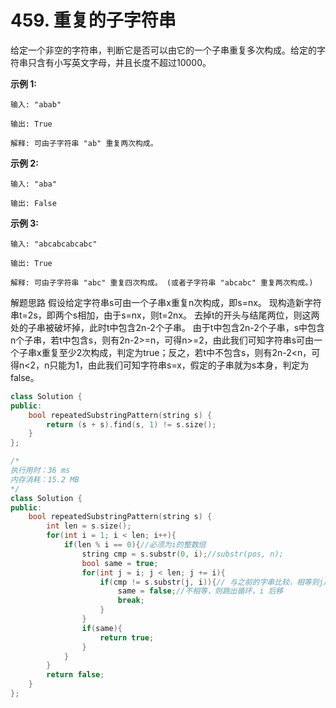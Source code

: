 # 459. 重复的子字符串

给定一个非空的字符串，判断它是否可以由它的一个子串重复多次构成。给定的字符串只含有小写英文字母，并且长度不超过10000。

**示例 1:**

```
输入: "abab"

输出: True

解释: 可由子字符串 "ab" 重复两次构成。
```

**示例 2:**

```
输入: "aba"

输出: False
```

**示例 3:**

```
输入: "abcabcabcabc"

输出: True

解释: 可由子字符串 "abc" 重复四次构成。 (或者子字符串 "abcabc" 重复两次构成。)
```



解题思路
假设给定字符串s可由一个子串x重复n次构成，即s=nx。
现构造新字符串t=2s，即两个s相加，由于s=nx，则t=2nx。
去掉t的开头与结尾两位，则这两处的子串被破坏掉，此时t中包含2n-2个子串。
由于t中包含2n-2个子串，s中包含n个子串，若t中包含s，则有2n-2>=n，可得n>=2，由此我们可知字符串s可由一个子串x重复至少2次构成，判定为true；反之，若t中不包含s，则有2n-2<n，可得n<2，n只能为1，由此我们可知字符串s=x，假定的子串就为s本身，判定为false。

```cpp
class Solution {
public:
    bool repeatedSubstringPattern(string s) {
        return (s + s).find(s, 1) != s.size();
    }
};
```



```cpp
/*
执行用时：36 ms
内存消耗：15.2 MB
*/
class Solution {
public:
    bool repeatedSubstringPattern(string s) {
        int len = s.size();
        for(int i = 1; i < len; i++){
            if(len % i == 0){//必须为i的整数倍
                string cmp = s.substr(0, i);//substr(pos, n);
                bool same = true;
                for(int j = i; j < len; j += i){
                    if(cmp != s.substr(j, i)){// 与之前的字串比较，相等则j后移i个长度
                        same = false;//不相等，则跳出循环，i 后移
                        break;
                    }
                }
                if(same){
                    return true;
                }
            }
        }
        return false;
    }
};
```

